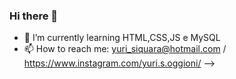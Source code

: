 ### Hi there 👋


- 🌱 I’m currently learning HTML,CSS,JS e MySQL 
- 📫 How to reach me: yuri_siquara@hotmail.com / https://www.instagram.com/yuri.s.oggioni/
-->
